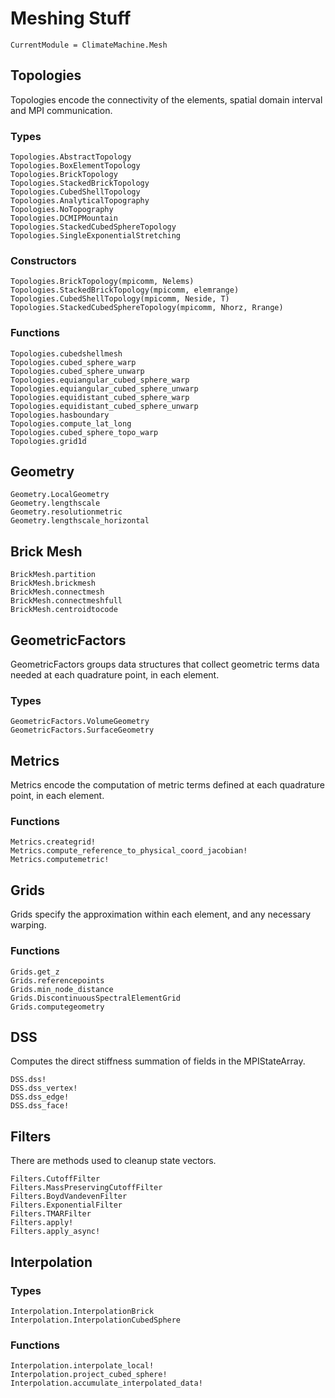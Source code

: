# Meshing Stuff

```@meta
CurrentModule = ClimateMachine.Mesh
```

## Topologies

Topologies encode the connectivity of the elements, spatial domain interval and MPI
communication.

### Types

```@docs
Topologies.AbstractTopology
Topologies.BoxElementTopology
Topologies.BrickTopology
Topologies.StackedBrickTopology
Topologies.CubedShellTopology
Topologies.AnalyticalTopography
Topologies.NoTopography
Topologies.DCMIPMountain
Topologies.StackedCubedSphereTopology
Topologies.SingleExponentialStretching
```

### Constructors

```@docs
Topologies.BrickTopology(mpicomm, Nelems)
Topologies.StackedBrickTopology(mpicomm, elemrange)
Topologies.CubedShellTopology(mpicomm, Neside, T)
Topologies.StackedCubedSphereTopology(mpicomm, Nhorz, Rrange)
```

### Functions

```@docs
Topologies.cubedshellmesh
Topologies.cubed_sphere_warp
Topologies.cubed_sphere_unwarp
Topologies.equiangular_cubed_sphere_warp
Topologies.equiangular_cubed_sphere_unwarp
Topologies.equidistant_cubed_sphere_warp
Topologies.equidistant_cubed_sphere_unwarp
Topologies.hasboundary
Topologies.compute_lat_long
Topologies.cubed_sphere_topo_warp
Topologies.grid1d
```

## Geometry
```@docs
Geometry.LocalGeometry
Geometry.lengthscale
Geometry.resolutionmetric
Geometry.lengthscale_horizontal
```

## Brick Mesh

```@docs
BrickMesh.partition
BrickMesh.brickmesh
BrickMesh.connectmesh
BrickMesh.connectmeshfull
BrickMesh.centroidtocode
```

## GeometricFactors
GeometricFactors groups data structures that collect geometric terms data needed at each quadrature point, in each element.
### Types
```@docs
GeometricFactors.VolumeGeometry
GeometricFactors.SurfaceGeometry
```

## Metrics

Metrics encode the computation of metric terms defined at each quadrature point, in each element.

### Functions
```@docs
Metrics.creategrid!
Metrics.compute_reference_to_physical_coord_jacobian!
Metrics.computemetric!
```

## Grids

Grids specify the approximation within each element, and any necessary warping.

### Functions
```@docs
Grids.get_z
Grids.referencepoints
Grids.min_node_distance
Grids.DiscontinuousSpectralElementGrid
Grids.computegeometry
```

## DSS

Computes the direct stiffness summation of fields in the MPIStateArray.

```@docs
DSS.dss!
DSS.dss_vertex!
DSS.dss_edge!
DSS.dss_face!
```

## Filters

There are methods used to cleanup state vectors.

```@docs
Filters.CutoffFilter
Filters.MassPreservingCutoffFilter
Filters.BoydVandevenFilter
Filters.ExponentialFilter
Filters.TMARFilter
Filters.apply!
Filters.apply_async!
```

## Interpolation

### Types

```@docs
Interpolation.InterpolationBrick
Interpolation.InterpolationCubedSphere
```

### Functions

```@docs
Interpolation.interpolate_local!
Interpolation.project_cubed_sphere!
Interpolation.accumulate_interpolated_data!
```
